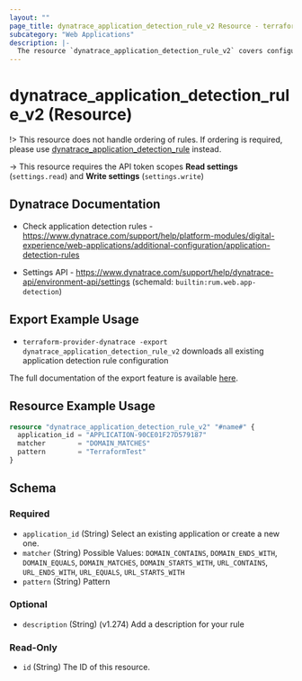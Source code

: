 ```yaml
---
layout: ""
page_title: dynatrace_application_detection_rule_v2 Resource - terraform-provider-dynatrace"
subcategory: "Web Applications"
description: |-
  The resource `dynatrace_application_detection_rule_v2` covers configuration for application detection rule
---
```


# dynatrace_application_detection_rule_v2 (Resource)

!> This resource does not handle ordering of rules. If ordering is required, please use [dynatrace_application_detection_rule](https://registry.terraform.io/providers/dynatrace-oss/dynatrace/latest/docs/resources/application_detection_rule) instead.

-> This resource requires the API token scopes **Read settings** (`settings.read`) and **Write settings** (`settings.write`)

## Dynatrace Documentation

- Check application detection rules - https://www.dynatrace.com/support/help/platform-modules/digital-experience/web-applications/additional-configuration/application-detection-rules

- Settings API - https://www.dynatrace.com/support/help/dynatrace-api/environment-api/settings (schemaId: `builtin:rum.web.app-detection`)

## Export Example Usage

- `terraform-provider-dynatrace -export dynatrace_application_detection_rule_v2` downloads all existing application detection rule configuration

The full documentation of the export feature is available [here](https://registry.terraform.io/providers/dynatrace-oss/dynatrace/latest/docs/guides/export-v2).

## Resource Example Usage

```terraform
resource "dynatrace_application_detection_rule_v2" "#name#" {
  application_id = "APPLICATION-90CE01F27D579187"
  matcher        = "DOMAIN_MATCHES"
  pattern        = "TerraformTest"
}
```

<!-- schema generated by tfplugindocs -->
## Schema

### Required

- `application_id` (String) Select an existing application or create a new one.
- `matcher` (String) Possible Values: `DOMAIN_CONTAINS`, `DOMAIN_ENDS_WITH`, `DOMAIN_EQUALS`, `DOMAIN_MATCHES`, `DOMAIN_STARTS_WITH`, `URL_CONTAINS`, `URL_ENDS_WITH`, `URL_EQUALS`, `URL_STARTS_WITH`
- `pattern` (String) Pattern

### Optional

- `description` (String) (v1.274) Add a description for your rule

### Read-Only

- `id` (String) The ID of this resource.
 